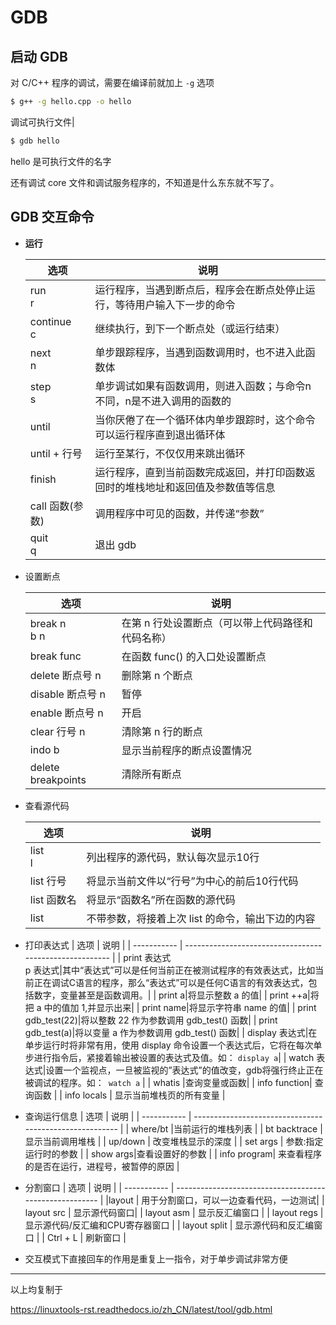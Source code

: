 # GDB

## 启动 GDB

对 C/C++ 程序的调试，需要在编译前就加上 `-g` 选项

```bash
$ g++ -g hello.cpp -o hello
```

调试可执行文件|

```bash
$ gdb hello
```

hello 是可执行文件的名字

还有调试 core 文件和调试服务程序的，不知道是什么东东就不写了。

## GDB 交互命令

-   **运行**

    | 选项            | 说明                                                         |
    | --------------- | ------------------------------------------------------------ |
    | run<br />r      | 运行程序，当遇到断点后，程序会在断点处停止运行，等待用户输入下一步的命令 |
    | continue<br />c | 继续执行，到下一个断点处（或运行结束）                       |
    | next<br />n     | 单步跟踪程序，当遇到函数调用时，也不进入此函数体             |
    | step<br />s     | 单步调试如果有函数调用，则进入函数；与命令n不同，n是不进入调用的函数的 |
    | until           | 当你厌倦了在一个循环体内单步跟踪时，这个命令可以运行程序直到退出循环体 |
    | until + 行号    | 运行至某行，不仅仅用来跳出循环                               |
    | finish          | 运行程序，直到当前函数完成返回，并打印函数返回时的堆栈地址和返回值及参数值等信息 |
    | call 函数(参数) | 调用程序中可见的函数，并传递“参数”                           |
    | quit<br />q     | 退出 gdb                                                     |

-   设置断点

    | 选项               | 说明                                              |
    | ------------------ | ------------------------------------------------- |
    | break n<br />b n   | 在第 n 行处设置断点（可以带上代码路径和代码名称） |
    | break  func        | 在函数 func() 的入口处设置断点                    |
    | delete   断点号 n  | 删除第 n 个断点                                   |
    | disable 断点号 n   | 暂停                                              |
    | enable  断点号 n   | 开启                                              |
    | clear 行号 n       | 清除第 n 行的断点                                 |
    | indo b             | 显示当前程序的断点设置情况                        |
    | delete breakpoints | 清除所有断点                                      |

-   查看源代码

    | 选项        | 说明                                             |
    | ----------- | ------------------------------------------------ |
    | list<br />l | 列出程序的源代码，默认每次显示10行               |
    | list 行号   | 将显示当前文件以“行号”为中心的前后10行代码       |
    | list 函数名 | 将显示“函数名”所在函数的源代码                   |
    | list        | 不带参数，将接着上次 list 的命令，输出下边的内容 |

-   打印表达式
    | 选项        | 说明                                                    |
    | ----------- | ------------------------------------------------------- |
    | print 表达式<br />p 表达式|其中“表达式”可以是任何当前正在被测试程序的有效表达式，比如当前正在调试C语言的程序，那么“表达式”可以是任何C语言的有效表达式，包括数字，变量甚至是函数调用。|
    | print a|将显示整数 a 的值|
    | print ++a|将把 a 中的值加 1,并显示出来|
    | print name|将显示字符串 name 的值|
    | print gdb_test(22)|将以整数 22 作为参数调用 gdb_test() 函数|
    | print gdb_test(a)|将以变量 a 作为参数调用 gdb_test() 函数|
    | display 表达式|在单步运行时将非常有用，使用 display 命令设置一个表达式后，它将在每次单步进行指令后，紧接着输出被设置的表达式及值。如： `display a`|
    | watch 表达式|设置一个监视点，一旦被监视的”表达式”的值改变，gdb将强行终止正在被调试的程序。如：` watch a` |
    | whatis |查询变量或函数|
    | info function| 查询函数 |
    | info locals | 显示当前堆栈页的所有变量 |

-   查询运行信息
    | 选项        | 说明                                                    |
    | ----------- | ------------------------------------------------------- |
    | where/bt |当前运行的堆栈列表 |
    | bt backtrace | 显示当前调用堆栈 |
    | up/down | 改变堆栈显示的深度 |
    | set args | 参数:指定运行时的参数 |
    | show args|查看设置好的参数 |
    | info program| 来查看程序的是否在运行，进程号，被暂停的原因 |

-   分割窗口
    | 选项        | 说明                                                    |
    | ----------- | ------------------------------------------------------- |
    |layout | 用于分割窗口，可以一边查看代码，一边测试|
    | layout src | 显示源代码窗口|
    | layout asm | 显示反汇编窗口 |
    | layout regs | 显示源代码/反汇编和CPU寄存器窗口 |
    | layout split | 显示源代码和反汇编窗口 |
    | Ctrl + L | 刷新窗口 |

-   交互模式下直接回车的作用是重复上一指令，对于单步调试非常方便

---

以上均复制于

https://linuxtools-rst.readthedocs.io/zh_CN/latest/tool/gdb.html